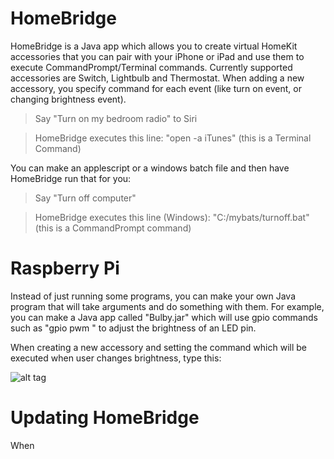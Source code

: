 # HomeBridge

HomeBridge is a Java app which allows you to create virtual HomeKit accessories that you can pair with your iPhone or iPad and use them to execute CommandPrompt/Terminal commands. Currently supported accessories are Switch, Lightbulb and Thermostat. When adding a new accessory, you specify command for each event (like turn on event, or changing brightness event).

>Say "Turn on my bedroom radio" to Siri

>  HomeBridge executes this line: "open -a iTunes" (this is a Terminal Command)

You can make an applescript or a windows batch file and then have HomeBridge run that for you:

>Say "Turn off computer"

>  HomeBridge executes this line (Windows): "C:/mybats/turnoff.bat" (this is a CommandPrompt command)

# Raspberry Pi

Instead of just running some programs, you can make your own Java program that will take arguments and do something with them. For example, you can make a Java app called "Bulby.jar" which will use gpio commands such as "gpio pwm <pin> <value>" to adjust the brightness of an LED pin.

When creating a new accessory and setting the command which will be executed when user changes brightness, type this:

![alt tag](http://i.imgur.com/ci4NLNh.png)

# Updating HomeBridge

When
